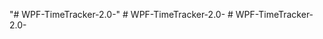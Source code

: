 "# WPF-TimeTracker-2.0-" 
#   W P F - T i m e T r a c k e r - 2 . 0 -  
 #   W P F - T i m e T r a c k e r - 2 . 0 -  
 